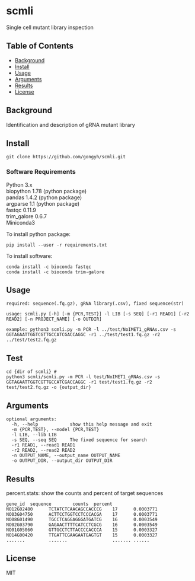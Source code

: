 # scmli


Single cell mutant library inspection 

## Table of Contents

- [Background](#background)
- [Install](#install)
- [Usage](#usage)
- [Arguments](#arguments)
- [Results](#results)
- [License](#license)

## Background
Identification and description of gRNA mutant library 

## Install

```
git clone https://github.com/gongyh/scmli.git
```

### Software Requirements

Python 3.x <br />
biopython 1.78 (python package)<br />
pandas 1.4.2 (python package)<br />
argparse 1.1 (python package)<br />
fastqc 0.11.9<br />
trim_galore 0.6.7<br />
Miniconda3<br />

To install python package:
```
pip install --user -r requirements.txt
```
To install software:
```
conda install -c bioconda fastqc
conda install -c bioconda trim-galore
```

## Usage
```
required: sequence(.fq.gz), gRNA library(.csv), fixed sequence(str)

usage: scmli.py [-h] [-m {PCR,TEST}] -l LIB [-s SEQ] [-r1 READ1] [-r2 READ2] [-n PROJECT_NAME] [-o OUTDIR]
                
example: python3 scmli.py -m PCR -l ../test/NoIMET1_gRNAs.csv -s GGTAGAATTGGTCGTTGCCATCGACCAGGC -r1 ../test/test1.fq.gz -r2 ../test/test2.fq.gz 
```

## Test
```
cd {dir of scmli} #
python3 scmli/scmli.py -m PCR -l test/NoIMET1_gRNAs.csv -s GGTAGAATTGGTCGTTGCCATCGACCAGGC -r1 test/test1.fq.gz -r2 test/test2.fq.gz -o {output_dir}
```

## Arguments
```
optional arguments:
  -h, --help            show this help message and exit
  -m {PCR,TEST}, --model {PCR,TEST}
  -l LIB, --lib LIB
  -s SEQ, --seq SEQ     The fixed sequence for search
  -r1 READ1, --read1 READ1
  -r2 READ2, --read2 READ2
  -n OUTPUT_NAME, --output_name OUTPUT_NAME
  -o OUTPUT_DIR, --output_dir OUTPUT_DIR
```

## Results
percent.stats: show the counts and percent of target sequences
```
gene_id	 sequence        counts  percent
NO12G02480      TCTATCTCAACAGCCACCCG    17      0.0003771
NO03G04750      ACTTCCTGGTCCTCCCACGA    17      0.0003771
NO08G01490      TGCCTCAGGAGGGATGATCG    16      0.0003549
NO02G03790      GAGAACTTTTCATCCTCGCG    16      0.0003549
NO01G05060      GTTGCCTCTTACCCCACCCA    15      0.0003327
NO14G00420      TTGATTCGAAGAATGAGTGT    15      0.0003327
.......         .......                 ....... ......
```

## License
MIT

